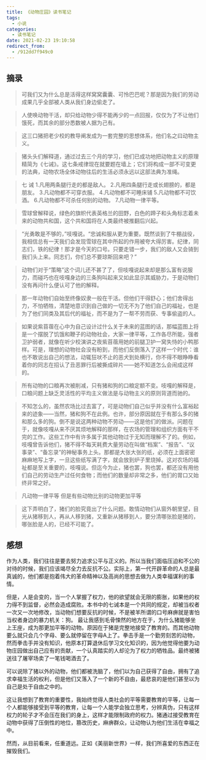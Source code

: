 ```yaml
---
title: 《动物庄园》读书笔记
tags:
  - 小说
categories:
  - 读书笔记
date: 2021-02-23 19:10:58
redirect_from:
  - /912dd7f949c0
---
```


## 摘录

> 可我们又为什么总是活得这样窝窝囊囊、可怜巴巴呢？那是因为我们的劳动成果几乎全部被人类从我们身边偷走了。

> 人使唤动物干活，却只给动物少得不能再少的一点回报，仅仅为了不让他们饿死，而其余的部分悉数被人据为己有。

> 这三口猪把老少校的教导阐发成为一套完整的思想体系，他们名之曰动物主义。

> 猪头头们解释道，通过过去三个月的学习，他们已成功地把动物主义的原理精简为《七诫》。这七条戒律现在就要题在墙上；它们将构成一部不可变更的法典，动物农场全体动物往后的生活必须永远以这部法典为准绳。

> 七 诫
> 1.凡用两条腿行走的都是敌人。
> 2.凡用四条腿行走或长翅膀的，都是朋友。
> 3.凡动物都不可穿衣服。
> 4.凡动物都不可睡床铺
> 5.凡动物都不可饮酒。
> 6.凡动物都不可杀任何别的动物。
> 7.凡动物一律平等。

> 雪球曾解释说，绿色的旗帜代表英格兰的田野，白色的蹄子和头角标志着未来的动物共和国，这个共和国将在人类最终被推翻后兴起。

> “光勇敢是不够的，”吱嘎说。“忠诚和服从更为重要。既然谈到了牛棚战役，我相信总有一天我们会发现雪球在其中所起的作用被夸大得厉害。纪律，同志们，铁的纪律！那才是今天的口号。只要走错一步，我们的敌人又会骑到我们头上来。同志们，你们总不要琼斯回来吧？”

> 动物们对于“策略”这个词儿还不甚了了，但吱嘎说起来却是那么富有说服力，而碰巧也在吱嘎身边的三条狗叫起来又如此显示其威胁力，于是动物们没有再问什么便认可了他的解释。

> 那一年动物们自始至终像奴隶一般在干活。但他们干得舒心；他们舍得出力，不怕牺牲，清楚地意识到自己做的一切无不为了他们自己的福祉，也是为了他们同类及其后代的福祉，而不是为了一帮不劳而获、专事偷盗的人。

> 如果说紫苜蓿在心中为自己设计过什么关于未来的蓝图的话，那幅蓝图上将是一个摆脱了饥饿和鞭子的动物社会，大家一律平等，工作各尽所能，强者卫护弱者，就像在听少校演讲之夜紫苜蓿用她的前腿卫护一窝失恃的小鸭那样。可是，理想的动物社会没有盼到，而他们反倒落入了这样一个时代：谁也不敢说出自己的想法，动辄狂吠不止的恶犬到处横行，你不得不眼睁睁看着你的同志在招认了丑恶罪行后被撕成碎片——她不知道怎么会闹成这样的。

> 所有动物的口粮再次被削减，只有猪和狗的口粮定额不变。吱嘎的解释是，口粮问题上缺乏灵活性的平均主义做法是与动物主义的原则背道而驰的。

> 不知怎么的，虽然农场比过去富了，可是动物们自己似乎并没有什么富裕起来的迹象——当然，猪和狗不在此例。也许，部分原因就在于有那么多的猪和那么多的狗。倒不是说这两种动物不劳动——这是他们的做派。问题在于，就像吱嘎从来不厌其烦地解释的那样，在农场的管理和组织方面有干不完的工作。这些工作中有许多属于其他动物过于无知而理解不了的。例如，吱嘎曾告诉他们，猪不得不每天耗费大量劳动在叫做“档案”、“报告”、“议事录”、“备忘录”的神秘事务上头。那都是大张大张的纸，必须在上面密密麻麻地写上字，一旦这些纸写满了字，就会放到炉子里烧掉。这对农场的福祉都是至关重要的，吱嘎说。但迄今为止，猪也罢，狗也罢，都还没有用他们自己的劳动生产过任何食物；而他们的数量却非常之多，他们的胃口又始终非常之好。

> 凡动物一律平等 但是有些动物比别的动物更加平等

> 这下弄明白了，猪们的脸究竟出了什么问题。敢情动物们从窗外朝里望，目光从猪移到人，再从人移到猪，又重新从猪移到人，要分清哪张脸是猪的，哪张脸是人的，已经不可能了。

## 感想

作为人类，我们往往是要去努力追求公平与正义的。所以当我们面临压迫和不公的对待的时候，我们应该竭尽全力去反抗不公。实际上，第一代开辟革命的人总是最真诚的，他们都是抱着伟大的革命精神以及高尚的思想去做为人类幸福谋利的事情。

但是，人是会变的，当一个人掌握了权力，他的欲望就会无限的膨胀，如果他的权力得不到监督，必然会造成腐败。本书中的七诫本是一个共同的规定，却被当权者一次又一次地修改，当动物们想要反抗的时候，不是被羊所谓的口号麻痹就是害怕当权者身边的暴力机关：狗。
最让我感到毛骨悚然的地方在于，为什么猪能够坐上王座，成为那更加平等的动物。原因在于猪是完整地接受了教育的。而其他动物要么就只会几个字母、要么就停留在字母A上了。拳击手是一个勤劳刻苦的动物，然而拳击手并没有知识，他原本打算退休后学习文化知识的，因为他觉得他要为动物庄园做出自己应有的贡献，一个认真踏实的人却沦为了权力的牺牲品。最终被猪送往了屠宰场卖了一笔钱喝酒去了。

可以说除了猪以外的动物，他们都被洗脑了，他们以为自己获得了自由，拥有了追求幸福生活的权利，但是他们又落入了一个新的不自由，最悲哀的是他们甚至以为自己是处于自由之中的。

这让我想到了教育的重要性，我始终觉得人类社会的平等需要教育的平等，让每一个人都能够接受到平等的教育，让每一个人能学会独立思考，分辨真伪，只有这样权力的轮子才不会压在我们的身上，这样才能限制政府的权力。猪通过接受教育在动物中获得了压倒性的地位，篡改历史，麻痹群众，让动物认为他们生活在幸福之中。

然而，从目前看来，任重道远。正如《美丽新世界》一样，我们所喜爱的东西正在摧毁我们。
